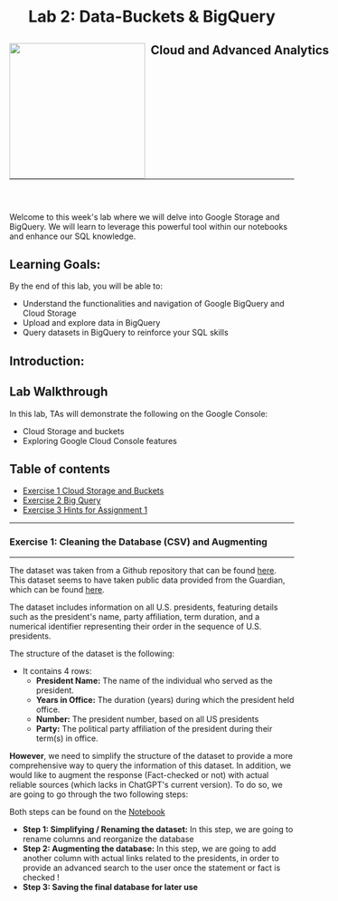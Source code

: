 <h1 align="center"> Lab 2: Data-Buckets & BigQuery </h1>
<div>
<td> 
<img src="https://upload.wikimedia.org/wikipedia/commons/thumb/2/2b/Logo_Universit%C3%A9_de_Lausanne.svg/2000px-Logo_Universit%C3%A9_de_Lausanne.svg.png" style="padding-right:10px;width:240px;float:left"/></td>
<h2 style="white-space: nowrap">Cloud and Advanced Analytics </h2></td>
<hr style="clear:both">
<p style="font-size:0.85em; margin:2px; text-align:justify">
<br>
<br>
</div>




Welcome to this week's lab where we will delve into Google Storage and BigQuery. We will learn to leverage this powerful tool within our notebooks and enhance our SQL knowledge.

## Learning Goals:
By the end of this lab, you will be able to:
- Understand the functionalities and navigation of Google BigQuery and Cloud Storage
- Upload and explore data in BigQuery
- Query datasets in BigQuery to reinforce your SQL skills

## Introduction:


## Lab Walkthrough
In this lab, TAs will demonstrate the following on the Google Console:
* Cloud Storage and buckets 
* Exploring Google Cloud Console features

## Table of contents 
* [Exercise 1 Cloud Storage and Buckets](#exercise-1-cloud-storage-and-buckets)
* [Exercise 2 Big Query](#exercise-2-big-query)
* [Exercise 3 Hints for Assignment 1](#exercise-3-hints-for-assignment-1)

-----------------------------------
### **Exercise 1: Cleaning the Database (CSV) and Augmenting**
-----------------------------------
The dataset was taken from a Github repository that can be found [here](https://github.com/awhstin/Dataset-List/blob/master/presidents.csv). This dataset seems to have taken public data provided from the Guardian, which can be found [here](https://www.theguardian.com/news/datablog/2012/oct/15/us-presidents-listed).

The dataset includes information on all U.S. presidents, featuring details such as the president's name, party affiliation, term duration, and a numerical identifier representing their order in the sequence of U.S. presidents.

The structure of the dataset is the following: 
- It contains 4 rows:
    - **President Name:**  The name of the individual who served as the president.
    - **Years in Office:** The duration (years) during which the president held office.
    - **Number:** The president number, based on all US presidents
    - **Party:** The political party affiliation of the president during their term(s) in office.

**However**, we need to simplify the structure of the dataset to provide a more comprehensive way to query the information of this dataset. In addition, we would like to augment the response (Fact-checked or not) with actual reliable sources (which lacks in ChatGPT's current version). To do so, we are going to go through the two following steps:

Both steps can be found on the [Notebook]()
- **Step 1: Simplifying / Renaming the dataset:** In this step, we are going to rename columns and reorganize the database
- **Step 2: Augmenting the database:** In this step, we are going to add another column with actual links related to the presidents, in order to provide an advanced search to the user once the statement or fact is checked ! 
- **Step 3: Saving the final database for later use**


